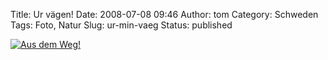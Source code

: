 Title: Ur vägen!
Date: 2008-07-08 09:46
Author: tom
Category: Schweden
Tags: Foto, Natur
Slug: ur-min-vaeg
Status: published

[![Aus dem
Weg!](/pic/urminvag_s.jpg "Aus dem Weg!")](/pic/urminvag_l.jpg)

